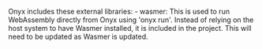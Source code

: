 Onyx includes these external libraries:
    - wasmer: This is used to run WebAssembly directly from Onyx using 'onyx run'. Instead of relying on the host system to have Wasmer installed, it is included in the project. This will need to be updated as Wasmer is updated.